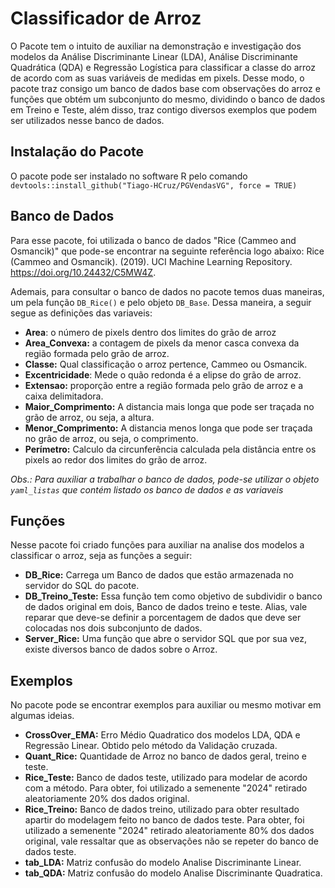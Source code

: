 # Classificador de Arroz

O Pacote tem o intuito de auxiliar na demonstração e investigação dos modelos da Análise Discriminante Linear (LDA), Análise Discriminante Quadrática (QDA) e Regressão Logística para classificar a classe do arroz de acordo com as suas variáveis de medidas em pixels. Desse modo, o pacote traz consigo um banco de dados base com observações do arroz e funções que obtém um subconjunto do mesmo, dividindo o banco de dados em Treino e Teste, além disso, traz contigo diversos exemplos que podem ser  utilizados nesse banco de dados.

## Instalação do Pacote
O pacote pode ser instalado no software R pelo comando `devtools::install_github("Tiago-HCruz/PGVendasVG", force = TRUE)`

## Banco de Dados
Para esse pacote, foi utilizada o banco de dados "Rice (Cammeo and Osmancik)" que pode-se encontrar na seguinte referência logo abaixo:
Rice (Cammeo and Osmancik). (2019). UCI Machine Learning Repository. https://doi.org/10.24432/C5MW4Z.

Ademais, para consultar o banco de dados no pacote temos duas maneiras, um pela função `DB_Rice()` e pelo objeto `DB_Base`.
Dessa maneira, a seguir segue as definições das variaveis:  
* **Area**: o número de pixels dentro dos limites do grão de arroz
* **Area_Convexa:**  a contagem de pixels da menor casca convexa da região formada pelo grão de arroz.
* **Classe:** Qual classificação o arroz pertence, Cammeo ou Osmancik.
* **Excentricidade**: Mede o quão redonda é a elipse do grão de arroz.
* **Extensao:** proporção entre a região formada pelo grão de arroz e a caixa delimitadora.
* **Maior_Comprimento:** A distancia mais longa que pode ser traçada no grão de arroz, ou seja, a altura.
* **Menor_Comprimento:** A distancia menos longa que pode ser traçada no grão de arroz, ou seja, o comprimento.
* **Perímetro:** Calculo da circunferência calculada pela distância entre os pixels ao redor dos limites do grão de arroz.

*Obs.: Para auxiliar a trabalhar o banco de dados, pode-se utilizar o objeto `yaml_listas` que contém listado os banco de dados e as variaveis*

## Funções 
Nesse pacote foi criado funções para auxiliar na analise dos modelos a classificar o arroz, seja as funções a seguir: 
* **DB_Rice:** Carrega um Banco de dados que estão armazenada no servidor do SQL do pacote.
* **DB_Treino_Teste:** Essa função tem como objetivo de subdividir o banco de dados original em dois, Banco de dados treino e teste. Alias, vale reparar que deve-se definir a porcentagem de dados que deve ser colocadas nos dois subconjunto de dados.
* **Server_Rice:** Uma função que abre o servidor SQL que por sua vez, existe diversos banco de dados sobre o Arroz.

## Exemplos
No pacote pode se encontrar exemplos para auxiliar ou mesmo motivar em algumas ideias.
* **CrossOver_EMA:** Erro Médio Quadratico dos modelos LDA, QDA e Regressão Linear. Obtido pelo método da Validação cruzada. 
* **Quant_Rice:** Quantidade de Arroz no banco de dados geral, treino e teste.
* **Rice_Teste:** Banco de dados teste, utilizado para modelar de acordo com a método. Para obter, foi utilizado a semenente "2024" retirado aleatoriamente 20% dos dados original. 
* **Rice_Treino:** Banco de dados treino, utilizado para obter resultado apartir do modelagem feito no banco de dados teste. Para obter, foi utilizado a semenente "2024" retirado aleatoriamente 80% dos dados original, vale ressaltar que as observações não se repeter do banco de dados teste. 
* **tab_LDA:** Matriz confusão do modelo Analise Discriminante Linear.
* **tab_QDA:** Matriz confusão do modelo Analise Discriminante Quadratica.

